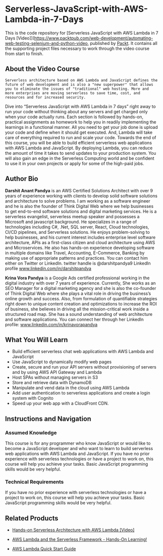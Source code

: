 # Serverless-JavaScript-with-AWS-Lambda-in-7-Days

This is the code repository for [Serverless JavaScript with AWS Lambda in 7 Days [Video]](https://www.packtpub.com/web-development/automating-web-testing-selenium-and-python-video, published by [Packt](https://www.packtpub.com/web-development/serverless-javascript-aws-lambda-7-days-video). It contains all the supporting project files necessary to work through the video course from start to finish.

## About the Video Course
	Serverless architecture based on AWS Lambda and JavaScript defines the future of web development and is also a "new superpower" that allows you to eliminate the issues of "traditional" web hosting. More and more enterprises are moving serverless to save time, cost, and resources and for increased security. 
Dive into “Serverless JavaScript with AWS Lambda in 7 days” right away to run your code without thinking about any servers and get charged only when your code actually runs. Each section is followed by hands-on, practical assignments as homework to help you in readily implementing the learnings in a functional manner. All you need to get your job done is upload your code and define when it should get executed. And, Lambda will take care of everything required to run and scale your code.
Towards the end of this course, you will be able to build efficient serverless web applications with AWS Lambda and JavaScript. By deploying Lambda, you can reduce the amount of time it takes to send updates to your production system. You will also gain an edge in the Serverless Computing world and be confident to use it in your own projects or apply for some of the high-paid jobs. 

## Author Bio
<b>Darshit Anant Pandya</b> is an AWS Certified Solutions Architect with over 9 years of experience working with clients to develop solid software solutions and architecture to solve problems.
I am working as a software engineer and he is also the founder of Think Digital Web where we help businesses to get end-to-end software solutions and digital marketing services. 
He is a serverless evangelist, serverless meetup speaker and possesses a Microsoft and javascript background. He specializes in a range of technologies including C#, .Net, SQL server, React, Cloud technologies, CI/CD pipelines, and Serverless solutions.
He enjoys problem-solving to help businesses, and his current interest includes enterprise level software architecture, APIs as a first-class citizen and cloud architecture using AWS and Microservices.
He also has hands-on experience developing software in multiple domains like Travel, Accounting, E-Commerce, Banking by making use of appropriate patterns and practices. 
You can contact him either on Twitter or LinkedIn.
twitter handle is @darshitpandya9
LinkedIn profile www.linkedin.com/in/darshitpandya

<b>Krina Vora Pandya</b> is a Google Ads certified professional working in the digital industry with over 7 years of experience. Currently, She works as an SEO Manager for a digital marketing agency and she is also the co-founder of Think Digital Web where she plays a vital role in driving the business’s online growth and success.
Also, from formulation of quantifiable strategies right down to unique content creation and optimizations to increase the ROI of business, she believes in driving all the mission-critical work inside a structured road map. She has a sound understanding of web architecture and software applications. You can connect her through her LinkedIn profile: www.linkedin.com/in/krinavorapandya

<H2>What You Will Learn</H2>
<DIV class=book-info-will-learn-text>
<UL>
<LI>Build efficient serverless chat web applications with AWS Lambda and JavaScript
<LI>Use JavaScript to dynamically modify web pages
<LI>Create, secure and run your API servers without provisioning of servers and by using AWS API Gateway and Lambda
<LI>Host SPAs without managing servers in S3
<LI>Store and retrieve data with DynamoDB
<LI>Manipulate and vend data in the cloud using AWS Lambda
<LI>Add user authentication to serverless applications and create a login system with Cognito
<LI>Speed up your web app with a CloudFront CDN.
</LI></UL></DIV>

## Instructions and Navigation
### Assumed Knowledge
This course is for any programmer who know JavaScript or would like to become a JavaScript developer and who want to learn to build serverless web applications with AWS Lambda and JavaScript. If you have no prior experience with serverless technologies or have a project to work on, this course will help you achieve your tasks. Basic JavaScript programming skills would be very helpful.

### Technical Requirements
If you have no prior experience with serverless technologies or have a project to work on, this course will help you achieve your tasks. Basic JavaScript programming skills would be very helpful.<br/>

## Related Products
* [Hands-on Serverless Architecture with AWS Lambda [Video]](https://prod.packtpub.com/in/virtualization-and-cloud/hands-serverless-architecture-aws-lambda-video)

* [AWS Lambda and the Serverless Framework - Hands-On Learning!](https://prod.packtpub.com/in/networking-and-servers/aws-lambda-and-serverless-framework-hands-learning)

* [AWS Lambda Quick Start Guide](https://prod.packtpub.com/in/virtualization-and-cloud/aws-lambda-quick-start-guide)
